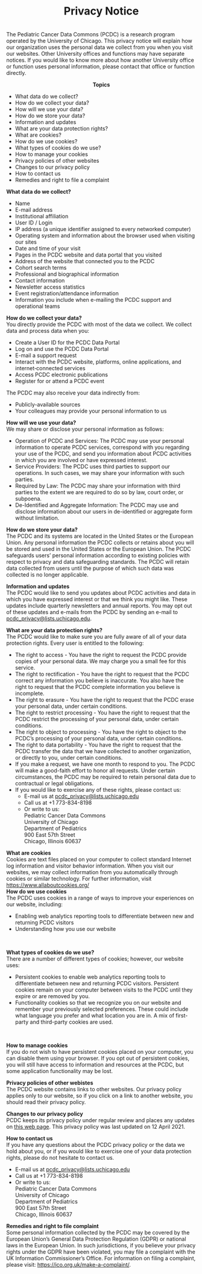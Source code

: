 
<h1 align= "center">
 Privacy Notice
</h1> <br>
The Pediatric Cancer Data Commons (PCDC) is a research program operated by the University of Chicago. This privacy notice will explain how our organization uses the personal data we collect from you when you visit our websites. Other University offices and functions may have separate notices. If you would like to know more about how another University office or function uses personal information, please contact that office or function directly.
<br>
<p align= "center">
  <strong> Topics </strong>
</p>
<ul>
    <li>What data do we collect?</li>
    <li>How do we collect your data?</li>
    <li>How will we use your data?</li>
    <li>How do we store your data?</li>
    <li>Information and updates</li>
    <li>What are your data protection rights?</li>
    <li>What are cookies?</li>
    <li>How do we use cookies?</li>
    <li>What types of cookies do we use?</li>
    <li>How to manage your cookies</li>
    <li>Privacy policies of other websites</li>
    <li>Changes to our privacy policy</li>
    <li>How to contact us</li>
    <li>Remedies and right to file a complaint</li>
 </ul>
 
**What data do we collect?** <br>
* Name
* E-mail address
* Institutional affiliation
* User ID / Login
* IP address (a unique identifier assigned to every networked computer)
* Operating system and information about the browser used when visiting our sites
* Date and time of your visit
* Pages in the PCDC website and data portal that you visited
* Address of the website that connected you to the PCDC
* Cohort search terms
* Professional and biographical information
* Contact information
* Newsletter access statistics
* Event registration/attendance information
* Information you include when e-mailing the PCDC support and operational teams

**How do we collect your data?** <br>
You directly provide the PCDC with most of the data we collect. We collect data and process data when you:
* Create a User ID for the PCDC Data Portal
* Log on and use the PCDC Data Portal
* E-mail a support request
* Interact with the PCDC website, platforms, online applications, and internet‐connected
services
* Access PCDC electronic publications
* Register for or attend a PCDC event

The PCDC may also receive your data indirectly from:
* Publicly-available sources
* Your colleagues may provide your personal information to us

**How will we use your data?** <br>
We may share or disclose your personal information as follows:
* Operation of PCDC and Services: The PCDC may use your personal information to operate PCDC services, correspond with you regarding your use of the PCDC, and send you information about PCDC activities in which you are involved or have expressed interest.
* Service Providers: The PCDC uses third parties to support our operations. In such cases, we may share your information with such parties.
* Required by Law: The PCDC may share your information with third parties to the extent we are required to do so by law, court order, or subpoena.
* De-Identified and Aggregate Information: The PCDC may use and disclose information about our users in de-identified or aggregate form without limitation.

**How do we store your data?**<br>
The PCDC and its systems are located in the United States or the European Union. Any personal information the PCDC collects or retains about you will be stored and used in the United States or the European Union. The PCDC safeguards users’ personal information according to existing policies with respect to privacy and data safeguarding standards. The PCDC will retain data collected from users until the purpose of which such data was collected is no longer applicable.

**Information and updates**<br>
The PCDC would like to send you updates about PCDC activities and data in which you have expressed interest or that we think you might like. These updates include quarterly newsletters and annual reports. You may opt out of these updates and e-mails from the PCDC by sending an e-mail to pcdc_privacy@lists.uchicago.edu.

**What are your data protection rights?** <br>
The PCDC would like to make sure you are fully aware of all of your data protection rights.
Every user is entitled to the following:
* The right to access - You have the right to request the PCDC provide copies of your personal data. We may charge you a small fee for this service.
* The right to rectification - You have the right to request that the PCDC correct any information you believe is inaccurate. You also have the right to request that the PCDC complete information you believe is incomplete.
* The right to erasure - You have the right to request that the PCDC erase your personal data, under certain conditions.
* The right to restrict processing - You have the right to request that the PCDC restrict the processing of your personal data, under certain conditions.
* The right to object to processing - You have the right to object to the PCDC’s processing of your personal data, under certain conditions.
* The right to data portability - You have the right to request that the PCDC transfer the data that we have collected to another organization, or directly to you, under certain conditions.
* If you make a request, we have one month to respond to you. The PCDC will make a good-faith effort to honor all requests. Under certain circumstances, the PCDC may be required to retain personal data due to contractual or legal obligations.
* If you would like to exercise any of these rights, please contact us:
  * E-mail us at pcdc_privacy@lists.uchicago.edu
  * Call us at +1 773-834-8198
  * Or write to us:<br>
        Pediatric Cancer Data Commons<br>
        University of Chicago<br>
        Department of Pediatrics<br>
        900 East 57th Street<br>
        Chicago, Illinois 60637
        
**What are cookies** <br>
Cookies are text files placed on your computer to collect standard Internet log information and visitor behavior information. When you visit our websites, we may collect information from you automatically through cookies or similar technology. For further information, visit https://www.allaboutcookies.org/
<br>
**How do we use cookies** <br>
The PCDC uses cookies in a range of ways to improve your experiences on our website, including:<br>
* Enabling web analytics reporting tools to differentiate between new and returning PCDC visitors
* Understanding how you use our website
<br>

**What types of cookies do we use?** <br>
There are a number of different types of cookies; however, our website uses:<br>
* Persistent cookies to enable web analytics reporting tools to differentiate between new and returning PCDC visitors. Persistent cookies remain on your computer between visits to the PCDC until they expire or are removed by you.
* Functionality cookies so that we recognize you on our website and remember your previously selected preferences. These could include what language you prefer and what location you are in. A mix of first-party and third-party cookies are used.
<br>

**How to manage cookies**<br>
If you do not wish to have persistent cookies placed on your computer, you can disable them using your browser. If you opt out of persistent cookies, you will still have access to information and resources at the PCDC, but some application functionality may be lost.
<br>

**Privacy policies of other webistes**<br>
The PCDC website contains links to other websites. Our privacy policy applies only to our website, so if you click on a link to another website, you should read their privacy policy.
<br>

**Changes to our privacy policy**<br>
PCDC keeps its privacy policy under regular review and places any updates on [this web page](ggggg). This privacy policy was last updated on 12 April 2021.
<br>

**How to contact us** <br>
If you have any questions about the PCDC privacy policy or the data we hold about you, or if you would like to exercise one of your data protection rights, please do not hesitate to contact us.
  * E-mail us at pcdc_privacy@lists.uchicago.edu
  * Call us at +1 773-834-8198
  * Or write to us:<br>
        Pediatric Cancer Data Commons<br>
        University of Chicago<br>
        Department of Pediatrics<br>
        900 East 57th Street<br>
        Chicago, Illinois 60637<br>

**Remedies and right to file complaint**<br>
Some personal information collected by the PCDC may be covered by the European Union’s General Data Protection Regulation (GDPR) or national laws in the European Union. In such jurisdictions, if you believe your privacy rights under the GDPR have been violated, you may file a complaint with the UK Information Commissioner’s Office. For information on filing a complaint, please visit: https://ico.org.uk/make-a-complaint/.

